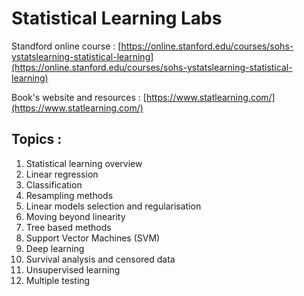 # Statistical Learning Labs
Standford online course : [https://online.stanford.edu/courses/sohs-ystatslearning-statistical-learning](https://online.stanford.edu/courses/sohs-ystatslearning-statistical-learning)

Book's website and resources : [https://www.statlearning.com/](https://www.statlearning.com/)

## Topics : 

1. Statistical learning overview 
2. Linear regression
3. Classification
4. Resampling methods
5. Linear models selection and regularisation
6. Moving beyond linearity
7. Tree based methods
8. Support Vector Machines (SVM)
9. Deep learning
10. Survival analysis and censored data
11. Unsupervised learning
12. Multiple testing 
